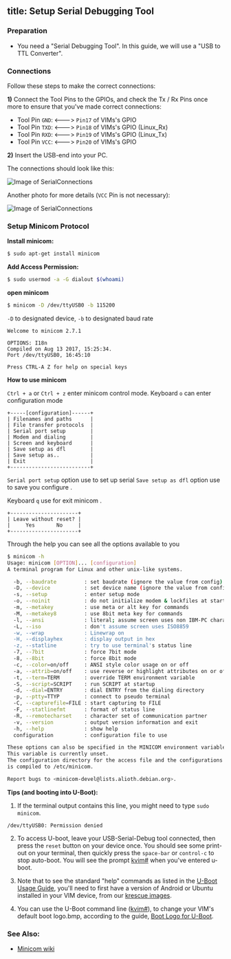 title: Setup Serial Debugging Tool
---

### Preparation
- You need a "Serial Debugging Tool". In this guide, we will use a "USB to TTL Converter".

### Connections
Follow these steps to make the correct connections:

**1)** Connect the Tool Pins to the GPIOs, and check the Tx / Rx Pins once more to ensure that you've made correct connections:

  * Tool Pin `GND`: <---> `Pin17` of VIMs's GPIO
  * Tool Pin `TXD`: <---> `Pin18` of VIMs's GPIO (Linux_Rx)
  * Tool Pin `RXD`: <---> `Pin19` of VIMs's GPIO (Linux_Tx)
  * Tool Pin `VCC`: <---> `Pin20` of VIMs's GPIO

**2)** Insert the USB-end into your PC.

The connections should look like this:

![Image of SerialConnections](/images/vim1/SerialConnections_3Pin.jpg)

Another photo for more details (`VCC` Pin is not necessary):

![Image of SerialConnections](/images/vim1/SerialConnections.jpg)


### Setup Minicom Protocol
**Install minicom:**

```sh
$ sudo apt-get install minicom
```

**Add Access Permission:**
```sh
$ sudo usermod -a -G dialout $(whoami)
```

**open minicom**

```sh
$ minicom -D /dev/ttyUSB0 -b 115200
```

`-D` to designated device, `-b` to designated baud rate

```
Welcome to minicom 2.7.1

OPTIONS: I18n
Compiled on Aug 13 2017, 15:25:34.
Port /dev/ttyUSB0, 16:45:10

Press CTRL-A Z for help on special keys
```
**How to use minicom**

`Ctrl + a` or `Ctrl + z` enter minicom control mode. Keyboard `o` can enter configuration mode

```
+-----[configuration]------+
| Filenames and paths      |
| File transfer protocols  |
| Serial port setup        |
| Modem and dialing        |
| Screen and keyboard      |
| Save setup as dfl        |
| Save setup as..          |
| Exit                     |
+--------------------------+

```

`Serial port setup` option use to set up serial
`Save setup as dfl` option use to save you configure .

Keyboard `q` use for exit minicom . 

```
+----------------------+
| Leave without reset? |
|     Yes       No     |
+----------------------+
```

Through the help you can see all the options available to you

```sh
$ minicom -h
Usage: minicom [OPTION]... [configuration]
A terminal program for Linux and other unix-like systems.

  -b, --baudrate         : set baudrate (ignore the value from config)
  -D, --device           : set device name (ignore the value from config)
  -s, --setup            : enter setup mode
  -o, --noinit           : do not initialize modem & lockfiles at startup
  -m, --metakey          : use meta or alt key for commands
  -M, --metakey8         : use 8bit meta key for commands
  -l, --ansi             : literal; assume screen uses non IBM-PC character set
  -L, --iso              : don't assume screen uses ISO8859
  -w, --wrap             : Linewrap on
  -H, --displayhex       : display output in hex
  -z, --statline         : try to use terminal's status line
  -7, --7bit             : force 7bit mode
  -8, --8bit             : force 8bit mode
  -c, --color=on/off     : ANSI style color usage on or off
  -a, --attrib=on/off    : use reverse or highlight attributes on or off
  -t, --term=TERM        : override TERM environment variable
  -S, --script=SCRIPT    : run SCRIPT at startup
  -d, --dial=ENTRY       : dial ENTRY from the dialing directory
  -p, --ptty=TTYP        : connect to pseudo terminal
  -C, --capturefile=FILE : start capturing to FILE
  -F, --statlinefmt      : format of status line
  -R, --remotecharset    : character set of communication partner
  -v, --version          : output version information and exit
  -h, --help             : show help
  configuration          : configuration file to use

These options can also be specified in the MINICOM environment variable.
This variable is currently unset.
The configuration directory for the access file and the configurations
is compiled to /etc/minicom.

Report bugs to <minicom-devel@lists.alioth.debian.org>.

```

**Tips (and booting into U-Boot):**

1. If the terminal output contains this line, you might need to type `sudo minicom`.
```
/dev/ttyUSB0: Permission denied
```
2. To access U-boot, leave your USB-Serial-Debug tool connected, then press the `reset` button on your device once. You should see some print-out on your terminal, then quickly press the `space-bar` or `control-c` to stop auto-boot. You will see the prompt [kvim#](/vim1/UBootUsage.html) when you've entered u-boot.

3. Note that to see the standard "help" commands as listed in the [U-Boot Usage Guide](/vim1/UBootUsage.html), you'll need to first have a version of Android or Ubuntu installed in your VIM device, from our [krescue images](https://dl.khadas.com/Firmware/Krescue/images/).

4. You can use the U-Boot command line ([kvim#](/vim1/UBootUsage.html)), to change your VIM's default boot logo.bmp, according to the guide, [Boot Logo for U-Boot](/vim1/BuildBootLogoForUboot.html).

### See Also:
* [Minicom wiki](https://en.wikipedia.org/wiki/Minicom)
